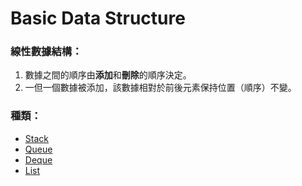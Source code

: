 # Basic Data Structure

### 線性數據結構：
1. 數據之間的順序由**添加**和**刪除**的順序決定。
2. 一但一個數據被添加，該數據相對於前後元素保持位置（順序）不變。

### 種類：

* [Stack](./basic_data_structure_stack.md)
* [Queue](./basic_data_structure_queue.md)
* [Deque](./basic_data_structure_deque.md)
* [List](./basic_data_structure_list.md)
